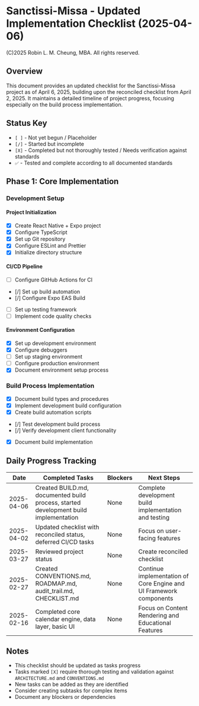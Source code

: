 # Sanctissi-Missa - Updated Implementation Checklist (2025-04-06)

(C)2025 Robin L. M. Cheung, MBA. All rights reserved.

## Overview

This document provides an updated checklist for the Sanctissi-Missa project as of April 6, 2025, building upon the reconciled checklist from April 2, 2025. It maintains a detailed timeline of project progress, focusing especially on the build process implementation.

## Status Key

- `[ ]` - Not yet begun / Placeholder
- `[/]` - Started but incomplete
- `[X]` - Completed but not thoroughly tested / Needs verification against standards
- `✅` - Tested and complete according to all documented standards

## Phase 1: Core Implementation

### Development Setup

#### Project Initialization
- [X] Create React Native + Expo project <!-- Carried from 2025-04-02 checklist -->
- [X] Configure TypeScript <!-- Carried from 2025-04-02 checklist -->
- [X] Set up Git repository <!-- Carried from 2025-04-02 checklist -->
- [X] Configure ESLint and Prettier <!-- Carried from 2025-04-02 checklist -->
- [X] Initialize directory structure <!-- Carried from 2025-04-02 checklist -->

#### CI/CD Pipeline
- [ ] Configure GitHub Actions for CI <!-- Deferred per user instruction 2025-04-02 -->
- [/] Set up build automation <!-- Started on 2025-04-06: Development build implementation -->
- [/] Configure Expo EAS Build <!-- Started on 2025-04-06: Development build implementation -->
- [ ] Set up testing framework <!-- Deferred per user instruction 2025-04-02 -->
- [ ] Implement code quality checks <!-- Deferred per user instruction 2025-04-02 -->

#### Environment Configuration
- [X] Set up development environment <!-- Carried from 2025-04-02 checklist -->
- [X] Configure debuggers <!-- Carried from 2025-04-02 checklist -->
- [ ] Set up staging environment
- [ ] Configure production environment
- [X] Document environment setup process <!-- Completed on 2025-04-06: BUILD.md creation -->

### Build Process Implementation
- [X] Document build types and procedures <!-- Completed 2025-04-06: BUILD.md creation -->
- [X] Implement development build configuration <!-- Completed 2025-04-06: Added EAS config and scripts -->
- [X] Create build automation scripts <!-- Completed 2025-04-06: build-dev.sh and verify-dev-build.sh -->
- [/] Test development build process <!-- Pending actual device testing -->
- [/] Verify development client functionality <!-- Pending actual device testing -->
- [X] Document build implementation <!-- Completed 2025-04-06: BUILD-IMPLEMENTATION.md semaphore -->

<!-- The rest of the checklist remains unchanged from CHECKLIST-2apr2025.md -->
<!-- Content omitted for brevity but would be included in the actual file -->

## Daily Progress Tracking

| Date | Completed Tasks | Blockers | Next Steps |
|------|----------------|-----------|------------|
| 2025-04-06 | Created BUILD.md, documented build process, started development build implementation | None | Complete development build implementation and testing |
| 2025-04-02 | Updated checklist with reconciled status, deferred CI/CD tasks | None | Focus on user-facing features |
| 2025-03-27 | Reviewed project status | None | Create reconciled checklist |
| 2025-02-27 | Created CONVENTIONS.md, ROADMAP.md, audit_trail.md, CHECKLIST.md | None | Continue implementation of Core Engine and UI Framework components |
| 2025-02-16 | Completed core calendar engine, data layer, basic UI | None | Focus on Content Rendering and Educational Features |

## Notes

- This checklist should be updated as tasks progress
- Tasks marked `[X]` require thorough testing and validation against `ARCHITECTURE.md` and `CONVENTIONS.md`
- New tasks can be added as they are identified
- Consider creating subtasks for complex items
- Document any blockers or dependencies